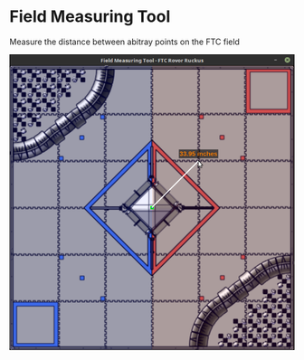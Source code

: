 # Field Measuring Tool
Measure the distance between abitray points on the FTC field

![screenshot](https://raw.githubusercontent.com/cyberarm/ftc_field_measuring_tool/master/media/screenshot.png)
